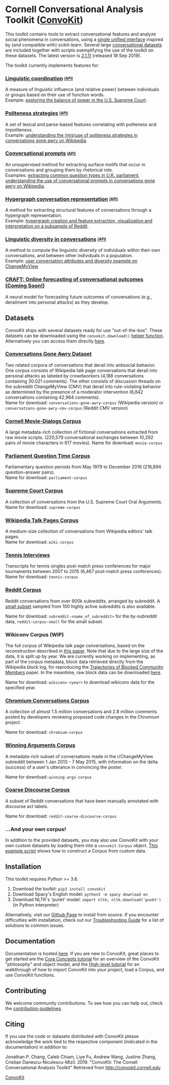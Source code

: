 # Cornell Conversational Analysis Toolkit ([ConvoKit](http://convokit.cornell.edu/))
This toolkit contains tools to extract conversational features and analyze social phenomena in conversations, using a [single unified interface](https://zissou.infosci.cornell.edu/convokit/documentation/architecture.html) inspired by (and compatible with) scikit-learn.  Several large [conversational datasets](https://github.com/CornellNLP/Cornell-Conversational-Analysis-Toolkit#datasets) are included together with scripts exemplifying the use of the toolkit on these datasets. The latest version is [2.1.11](https://github.com/CornellNLP/Cornell-Conversational-Analysis-Toolkit/releases/tag/v2.0) (released 18 Sep 2019).

The toolkit currently implements features for:

### [Linguistic coordination](https://www.cs.cornell.edu/~cristian/Echoes_of_power.html) <sub><sup>[(API)](https://zissou.infosci.cornell.edu/convokit/documentation/coordination.html)</sup></sub>

A measure of linguistic influence (and relative power) between individuals or groups based on their use of function words.  
Example: [exploring the balance of power in the U.S. Supreme Court](https://github.com/CornellNLP/Cornell-Conversational-Analysis-Toolkit/blob/master/examples/coordination/examples.ipynb).

### [Politeness strategies](https://www.cs.cornell.edu/~cristian/Politeness.html) <sub><sup>[(API)](https://zissou.infosci.cornell.edu/convokit/documentation/politenessStrategies.html)</sup></sub>

A set of lexical and parse-based features correlating with politeness and impoliteness.  
Example: [understanding the (mis)use of politeness strategies in conversations gone awry on Wikipedia](https://github.com/CornellNLP/Cornell-Conversational-Analysis-Toolkit/blob/master/examples/conversations-gone-awry/Conversations_Gone_Awry_Prediction.ipynb).

### [Conversational prompts](http://www.cs.cornell.edu/~cristian/Asking_too_much.html) <sub><sup>[(API)](https://zissou.infosci.cornell.edu/convokit/documentation/questionTypology.html)</sup></sub>

An unsupervised method for extracting surface motifs that occur in conversations and grouping them by rhetorical role.  
Examples: [extracting common question types in U.K. parliament](https://github.com/CornellNLP/Cornell-Conversational-Analysis-Toolkit/blob/master/examples/question-typology/parliament_questions_example.ipynb), [understanding the use of conversational prompts in conversations gone awry on Wikipedia](https://github.com/CornellNLP/Cornell-Conversational-Analysis-Toolkit/blob/master/examples/conversations-gone-awry/Conversations_Gone_Awry_Prediction.ipynb).

### [Hypergraph conversation representation](http://www.cs.cornell.edu/~cristian/Patterns_of_participant_interactions.html) <sub><sup>[(API)](https://zissou.infosci.cornell.edu/convokit/documentation/hyperconvo.html)</sup></sub>
A method for extracting structural features of conversations through a hypergraph representation.  
Example: [hypergraph creation and feature extraction, visualization and interpretation on a subsample of Reddit](https://github.com/CornellNLP/Cornell-Conversational-Analysis-Toolkit/blob/master/examples/hyperconvo/demo.ipynb).

### [Linguistic diversity in conversations](http://www.cs.cornell.edu/~cristian/Finding_your_voice__linguistic_development.html) <sub><sup>[(API)](https://zissou.infosci.cornell.edu/convokit/documentation/userConvoDiversity.html)</sup></sub>
A method to compute the linguistic diversity of individuals within their own conversations, and between other individuals in a population.  
Example: [user conversation attributes and diversity example on ChangeMyView](https://github.com/CornellNLP/Cornell-Conversational-Analysis-Toolkit/blob/master/examples/user-convo-attributes/user-convo-diversity-demo.ipynb)

### [CRAFT: Online forecasting of conversational outcomes (Coming Soon!)](https://arxiv.org/abs/1909.01362)
A neural model for forecasting future outcomes of conversations (e.g., derailment into personal attacks) as they develop.

## Datasets
ConvoKit ships with several datasets ready for use "out-of-the-box".
These datasets can be downloaded using the `convokit.download()` [helper function](https://github.com/CornellNLP/Cornell-Conversational-Analysis-Toolkit/blob/master/convokit/util.py).  Alternatively you can access them directly [here](http://zissou.infosci.cornell.edu/convokit/datasets/).

### [Conversations Gone Awry Dataset](https://zissou.infosci.cornell.edu/convokit/documentation/awry.html)

Two related corpora of conversations that derail into antisocial behavior. One corpus consists of Wikipedia talk page conversations that derail into personal attacks as labeled by crowdworkers (4,188 conversations containing 30.021 comments). The other consists of discussion threads on the subreddit ChangeMyView (CMV) that derail into rule-violating behavior as determined by the presence of a moderator intervention (6,842 conversations containing 42,964 comments).  
Name for download: `conversations-gone-awry-corpus` (Wikipedia version) or `conversations-gone-awry-cmv-corpus` (Reddit CMV version)

### [Cornell Movie-Dialogs Corpus](https://zissou.infosci.cornell.edu/convokit/documentation/movie.html)

A large metadata-rich collection of fictional conversations extracted from raw movie scripts. (220,579 conversational exchanges between 10,292 pairs of movie characters in 617 movies). 
Name for download: `movie-corpus`

### [Parliament Question Time Corpus](https://zissou.infosci.cornell.edu/convokit/documentation/parliament.html)

Parliamentary question periods from May 1979 to December 2016 (216,894 question-answer pairs).  
Name for download: `parliament-corpus`

### [Supreme Court Corpus](https://zissou.infosci.cornell.edu/convokit/documentation/supreme.html)

A collection of conversations from the U.S. Supreme Court Oral Arguments.  
Name for download: `supreme-corpus`

### [Wikipedia Talk Pages Corpus](https://zissou.infosci.cornell.edu/convokit/documentation/wiki.html)

A medium-size collection of conversations from Wikipedia editors' talk pages.  
Name for download: `wiki-corpus`

### [Tennis Interviews](https://zissou.infosci.cornell.edu/convokit/documentation/tennis.html)

Transcripts for tennis singles post-match press conferences for major tournaments between 2007 to 2015 (6,467 post-match press conferences).  
Name for download: `tennis-corpus`

### [Reddit Corpus](https://zissou.infosci.cornell.edu/convokit/documentation/subreddit.html)

Reddit conversations from over 900k subreddits, arranged by subreddit. A [small subset](https://zissou.infosci.cornell.edu/convokit/documentation/reddit-small.html) sampled from 100 highly active subreddits is also available. 
 
Name for download: `subreddit-<name_of_subreddit>` for the by-subreddit data, `reddit-corpus-small` for the small subset. 

### Wikiconv Corpus (WIP)

The full corpus of Wikipedia talk page conversations, based on the reconstruction described in [this paper](http://www.cs.cornell.edu/~cristian/index_files/wikiconv-conversation-corpus.pdf).
Note that due to the large size of the data, it is split up by year.
We are currently working on implementing, as part of the corpus metadata, block data retrieved directly from the Wikipedia block log, for reproducing the [Trajectories of Blocked Community Members](http://www.cs.cornell.edu/~cristian/Recidivism_online_files/recidivism_online.pdf) paper.
In the meantime, raw block data can be downloaded [here](https://zissou.infosci.cornell.edu/convokit/datasets/wikiconv-corpus/blocks.json).

Name for download: `wikiconv-<year>` to download wikiconv data for the specified year.

### [Chromium Conversations Corpus](https://zissou.infosci.cornell.edu/convokit/documentation/chromium.html)

A collection of almost 1.5 million conversations and 2.8 million comments posted by developers reviewing proposed code changes in the Chromium project.

Name for download: `chromium-corpus`

### [Winning Arguments Corpus](https://zissou.infosci.cornell.edu/convokit/documentation/winning.html)

A metadata-rich subset of conversations made in the r/ChangeMyView subreddit between 1 Jan 2013 - 7 May 2015, with information on the delta (success) of a user's utterance in convincing the poster.

Name for download: `winning-args-corpus`

### [Coarse Discourse Corpus](https://zissou.infosci.cornell.edu/convokit/documentation/coarseDiscourse.html)

A subset of Reddit conversations that have been manually annotated with discourse act labels.

Name for download: `reddit-coarse-discourse-corpus`

### ...And your own corpus!

In addition to the provided datasets, you may also use ConvoKit with your own custom datasets by loading them into a `convokit.Corpus` object. [This example script](https://github.com/CornellNLP/Cornell-Conversational-Analysis-Toolkit/blob/master/examples/converting_movie_corpus.ipynb) shows how to construct a Corpus from custom data.

## Installation
This toolkit requires Python >= 3.6.

1. Download the toolkit: `pip3 install convokit`
2. Download Spacy's English model: `python3 -m spacy download en`
3. Download NLTK's 'punkt' model: `import nltk; nltk.download('punkt')` (in Python interpreter)

Alternatively, visit our [Github Page](https://github.com/CornellNLP/Cornell-Conversational-Analysis-Toolkit) to install from source. If you encounter difficulties with installation, check out our [Troubleshooting Guide](https://zissou.infosci.cornell.edu/convokit/documentation/troubleshooting.html) for a list of solutions to common issues.

## Documentation
Documentation is hosted [here](http://zissou.infosci.cornell.edu/convokit/documentation/). If you are new to ConvoKit, great places to get started are the [Core Concepts tutorial](https://zissou.infosci.cornell.edu/convokit/documentation/architecture.html) for an overview of the ConvoKit "philosophy" and object model, and the [High-level tutorial](https://zissou.infosci.cornell.edu/convokit/documentation/tutorial.html) for an walkthrough of how to import ConvoKit into your project, load a Corpus, and use ConvoKit functions.

## Contributing

We welcome community contributions. To see how you can help out, check the [contribution guidelines](https://github.com/CornellNLP/Cornell-Conversational-Analysis-Toolkit/blob/master/CONTRIBUTING.md).

## Citing

If you use the code or datasets distributed with ConvoKit please acknowledge the work tied to the respective component (indicated in the documentation) in addition to:

Jonathan P. Chang, Caleb Chiam, Liye Fu, Andrew Wang, Justine Zhang, Cristian Danescu-Niculescu-Mizil. 2019. "ConvoKit: The Cornell Conversational Analysis Toolkit" Retrieved from http://convokit.cornell.edu

[ConvoKit](http://convokit.cornell.edu/)
